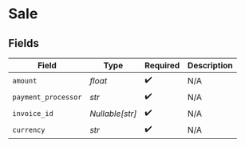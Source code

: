 # Sale


## Fields

| Field               | Type                | Required            | Description         |
| ------------------- | ------------------- | ------------------- | ------------------- |
| `amount`            | *float*             | :heavy_check_mark:  | N/A                 |
| `payment_processor` | *str*               | :heavy_check_mark:  | N/A                 |
| `invoice_id`        | *Nullable[str]*     | :heavy_check_mark:  | N/A                 |
| `currency`          | *str*               | :heavy_check_mark:  | N/A                 |
